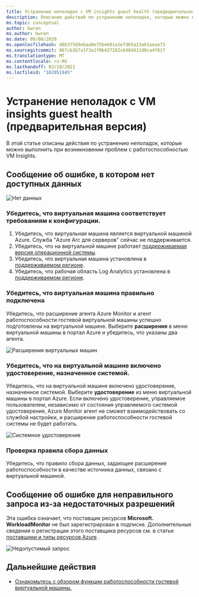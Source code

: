 ```yaml
---
title: Устранение неполадок с VM insights guest health (предварительная версия)
description: Описание действий по устранению неполадок, которые можно выполнить при возникновении проблем с работоспособностью VM Insights.
ms.topic: conceptual
author: bwren
ms.author: bwren
ms.date: 09/08/2020
ms.openlocfilehash: d8b37569ebaa8e75be601a1efd65a23a61aeaa75
ms.sourcegitcommit: 867cb1b7a1f3a1f0b427282c648d411d0ca4f81f
ms.translationtype: MT
ms.contentlocale: ru-RU
ms.lasthandoff: 03/20/2021
ms.locfileid: "102051945"
---
```

# <a name="troubleshoot-vm-insights-guest-health-preview"></a>Устранение неполадок с VM insights guest health (предварительная версия)
В этой статье описаны действия по устранению неполадок, которые можно выполнить при возникновении проблем с работоспособностью VM Insights.

## <a name="error-message-that-no-data-is-available"></a>Сообщение об ошибке, в котором нет доступных данных 

![Нет данных](media/vminsights-health-troubleshoot/no-data.png)


### <a name="verify-that-the-virtual-machine-meets-configuration-requirements"></a>Убедитесь, что виртуальная машина соответствует требованиям к конфигурации.

1. Убедитесь, что виртуальная машина является виртуальной машиной Azure. Служба "Azure Arc для серверов" сейчас не поддерживается.
2. Убедитесь, что на виртуальной машине работает [поддерживаемая версия операционной системы](vminsights-health-enable.md?current-limitations.md).
3. Убедитесь, что виртуальная машина установлена в [поддерживаемом регионе](vminsights-health-enable.md?current-limitations.md).
4. Убедитесь, что рабочая область Log Analytics установлена в [поддерживаемом регионе](vminsights-health-enable.md?current-limitations.md).

### <a name="verify-that-the-vm-is-properly-onboarded"></a>Убедитесь, что виртуальная машина правильно подключена
Убедитесь, что расширение агента Azure Monitor и агент работоспособности гостевой виртуальной машины успешно подготовлены на виртуальной машине. Выберите **расширения** в меню виртуальной машины в портал Azure и убедитесь, что указаны два агента.

![Расширения виртуальных машин](media/vminsights-health-troubleshoot/extensions.png)

### <a name="verify-the-system-assigned-identity-is-enabled-on-the-virtual-machine"></a>Убедитесь, что на виртуальной машине включено удостоверение, назначенное системой.
Убедитесь, что на виртуальной машине включено удостоверение, назначенное системой. Выберите **удостоверение** из меню виртуальной машины в портал Azure. Если включено удостоверение, управляемое пользователем, независимо от состояния управляемого системой удостоверения, Azure Monitor агент не сможет взаимодействовать со службой настройки, и расширение работоспособности гостевой системы не будет работать.

![Системное удостоверение](media/vminsights-health-troubleshoot/system-identity.png)

### <a name="verify-data-collection-rule"></a>Проверка правила сбора данных
Убедитесь, что правило сбора данных, задающее расширение работоспособности в качестве источника данных, связано с виртуальной машиной.

## <a name="error-message-for-bad-request-due-to-insufficient-permissions"></a>Сообщение об ошибке для неправильного запроса из-за недостаточных разрешений
Эта ошибка означает, что поставщик ресурсов **Microsoft. WorkloadMonitor** не был зарегистрирован в подписке. Дополнительные сведения о регистрации этого поставщика ресурсов см. в статье [поставщики и типы ресурсов Azure](../../azure-resource-manager/management/resource-providers-and-types.md#register-resource-provider) . 

![Недопустимый запрос](media/vminsights-health-troubleshoot/bad-request.png)

## <a name="next-steps"></a>Дальнейшие действия

- [Ознакомьтесь с обзором функции работоспособности гостевой виртуальной машины.](vminsights-health-overview.md)